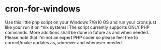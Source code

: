 # cron-for-windows
Use this little php script on your Windows 7/8/10 OS and run your crons just like your run it on *nix systems! The script currently supports ONLY PHP commands. More additions shall be done in future as and when needed. Please note that I'm not an expert PHP coder so please feel free to correct/make updates as, wherever and whenever needed.
